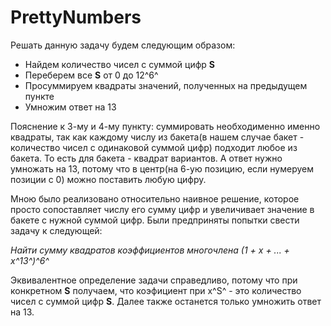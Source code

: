 # PrettyNumbers

Решать данную задачу будем следующим образом:
- Найдем количество чисел с суммой цифр **S**
- Переберем все **S** от 0 до 12^6^
- Просуммируем квадраты значений, полученных на предыдущем пункте
- Умножим ответ на 13

Пояснение к 3-му и 4-му пункту: суммировать необходименно именно квадраты, так как каждому числу из бакета(в нашем случае бакет - количество чисел с одинаковой суммой цифр) подходит любое из бакета. То есть для бакета - квадрат вариантов. А ответ нужно умножать на 13, потому что в центр(на 6-ую позицию, если нумеруем позиции с 0) можно поставить любую цифру.

Мною было реализовано относительно наивное решение, которое просто сопоставляет числу его сумму цифр и увеличивает значение в бакете с нужной суммой цифр.
Были предприняты попытки свести задачу к следующей:

*Найти сумму квадратов коэффициентов многочлена (1 + x + ... + x^13^)^6^*

Эквивалентное определение задачи справедливо, потому что при конкретном **S** получаем, что коэфициент при x^S^ - это количество чисел с суммой цифр **S**.
Далее также останется только умножить ответ на 13.